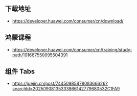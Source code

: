 ## 下载地址
- https://developer.huawei.com/consumer/cn/download/


## 鸿蒙课程
- https://developer.huawei.com/consumer/cn/training/study-path/101667550095504391

## 组件 Tabs
- https://juejin.cn/post/7445098587808366626?searchId=20250908135333866142779680532C1FA9